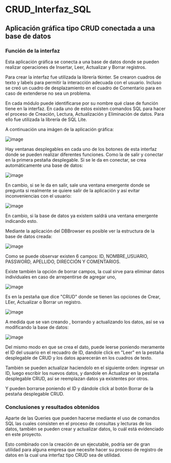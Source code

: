 # CRUD_Interfaz_SQL
## Aplicación gráfica tipo CRUD conectada a una base de datos

### Función de la interfaz

Esta aplicación gráfica se conecta a una base de datos donde se pueden realizar operaciones de Insertar, Leer, Actualizar y Borrar registros. 

Para crear la interfaz fue utilizada la librería tkinter. Se crearon cuadros de texto y labels para permitir la interacción adecuada con el usuario. Incluso se creó un cuadro de desplazamiento en el cuadro de Comentario para en caso de extenderse no sea un problema. 

En cada módulo puede identificarse por su nombre qué clase de función tiene en la interfaz. En cada uno de estos existen comandos SQL para hacer el proceso de Creación, Lectura, Actualización y Eliminación de datos. Para ello fue utilizada la librería de SQL Lite. 

A continuación una imágen de la aplicación gráfica:

![image](https://user-images.githubusercontent.com/43154438/118383267-f8a7e380-b5c1-11eb-9542-48924256746b.png)

Hay ventanas desplegables en cada uno de los botones de esta interfaz donde se pueden realizar diferentes funciones. Como la de salir y conectar en la primera pestaña desplegable. Si se le da en conectar, se crea automáticamente una base de datos:

![image](https://user-images.githubusercontent.com/43154438/118383464-81734f00-b5c3-11eb-8657-5ccd2627bf5e.png)

En cambio, si se le da en salir, sale una ventana emergente donde se pregunta si realmente se quiere salir de la aplicación y así evitar inconveniencias con el usuario:

![image](https://user-images.githubusercontent.com/43154438/118383502-e9299a00-b5c3-11eb-8728-b728f82d2d9a.png)

En cambio, si la base de datos ya existem saldrá una ventana emergente indicando esto.

Mediante la aplicación del DBBrowser es posible ver la estructura de la base de datos creada:

![image](https://user-images.githubusercontent.com/43154438/118385567-85a86800-b5d5-11eb-8c3c-d23fa2905a28.png)

Como se puede observar existen 6 campos: ID, NOMBRE_USUARIO, PASSWORD, APELLIDO, DIRECCIÓN Y COMENTARIOS. 

Existe también la opción de borrar campos, la cual sirve para eliminar datos individuales en caso de arrepentirse de agregar uno,

![image](https://user-images.githubusercontent.com/43154438/118383664-a10b7700-b5c5-11eb-9460-f60d2bdc8d59.png)

Es en la pestaña que dice "CRUD" donde se tienen las opciones de Crear, LEer, Actualizar o Borrar un registro. 

![image](https://user-images.githubusercontent.com/43154438/118383735-47f01300-b5c6-11eb-9d2d-3f15e0cb6bc1.png)

A medida que se van creando , borrando y actualizando los datos, así se va modificando la base de datos: 

![image](https://user-images.githubusercontent.com/43154438/118385578-af618f00-b5d5-11eb-9531-dae06a4a3e28.png)

Del mismo modo en que se crea el dato, puede leerse poniendo meramente el ID del usuario en el recuadro de ID, dandole click en "Leer" en la pestaña desplegable de CRUD y los datos aparecerán en los cuadros de texto. 

También se pueden actualizar haciendolo en el siguiente orden: ingresar un ID, luego escribir los nuevos datos, y dandole en Actualizar en la pestaña desplegable CRUD, así se reemplazan datos ya existentes por otros.

Y pueden borrarse poniendo el ID y dándole click al botón Borrar de la pestaña desplegable CRUD.

### Conclusiones y resultados obtenidos

Aparte de las Queries que pueden hacerse mediante el uso de comandos SQL las cuales consisten en el proceso de consultas y lecturas de los datos, también se pueden crear y actualizar datos, lo cuál está evidenciado en este proyecto. 

Esto combinado con la creación de un ejecutable, podría ser de gran utilidad para alguna empresa que necesite hacer su proceso de registro de datos en la cual una interfaz tipo CRUD sea de utilidad.
